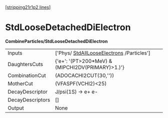 [[stripping21r1p2 lines]](./stripping21r1p2-commonparticles)

# StdLooseDetachedDiElectron

**CombineParticles/StdLooseDetachedDiElectron**

|                  |                                                                                       |
|------------------|---------------------------------------------------------------------------------------|
| Inputs           | ['Phys/ [StdAllLooseElectrons](./stripping21r1p2-stdalllooseelectrons) /Particles'] |
| DaughtersCuts    | {'e+': '(PT\>200\*MeV) & (MIPCHI2DV(PRIMARY)\>1.)'}                                   |
| CombinationCut   | (ADOCACHI2CUT(30,''))                                                                 |
| MotherCut        | (VFASPF(VCHI2)\<25)                                                                   |
| DecayDescriptor  | J/psi(1S) -\> e+ e-                                                                   |
| DecayDescriptors | []                                                                                  |
| Output           | None                                                                                  |
